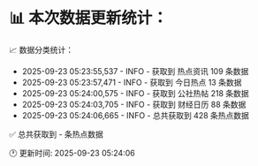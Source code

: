 📊 本次数据更新统计：
==========================

📈 数据分类统计：
- 2025-09-23 05:23:55,537 - INFO - 获取到 热点资讯 109 条数据
- 2025-09-23 05:23:57,471 - INFO - 获取到 今日热点 13 条数据
- 2025-09-23 05:24:00,575 - INFO - 获取到 公社热帖 218 条数据
- 2025-09-23 05:24:03,705 - INFO - 获取到 财经日历 88 条数据
- 2025-09-23 05:24:06,665 - INFO - 总共获取到 428 条热点数据

✅ 总共获取到 - 条热点数据

🕐 更新时间: 2025-09-23 05:24:06
